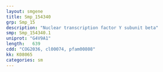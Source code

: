 ```yaml
---
layout: smgene
title: Smp_154340
grp: Smp_15
description: "Nuclear transcription factor Y subunit beta"
smp: Smp_154340.1
uniprot: "G4V9A1"
length:   639
cdd: "COG2036, cl00074, pfam00808"
kk: K08065
categories: sm
---
```

